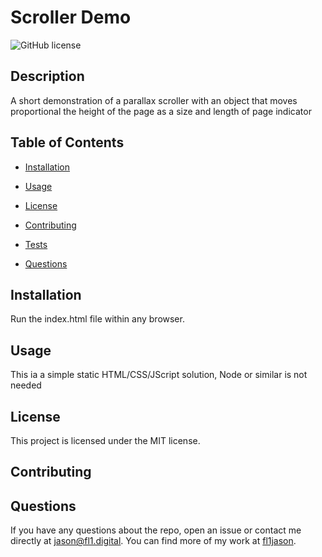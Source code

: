 # Scroller Demo
![GitHub license](https://img.shields.io/badge/license-MIT-blue.svg)

## Description

A short demonstration of a parallax scroller with an object that moves proportional the height of the page as a size and length of page indicator

## Table of Contents 

* [Installation](#installation)

* [Usage](#usage)

* [License](#license)

* [Contributing](#contributing)

* [Tests](#tests)

* [Questions](#questions)

## Installation

Run the index.html file within any browser.

## Usage

This ia a simple static HTML/CSS/JScript solution, Node or similar is not needed

## License

This project is licensed under the MIT license.
  
## Contributing


## Questions

If you have any questions about the repo, open an issue or contact me directly at jason@fl1.digital. You can find more of my work at [fl1jason](https://github.com/fl1jason/).

